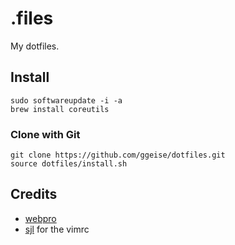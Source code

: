 # .files

My dotfiles.

## Install

    sudo softwareupdate -i -a 
    brew install coreutils

### Clone with Git

    git clone https://github.com/ggeise/dotfiles.git
    source dotfiles/install.sh

## Credits

* [webpro](http://github.com/webpro/dotfiles/)
* [sjl](http://bitbucket.org/sjl/dotfiles/src/tip/vim/) for the vimrc
